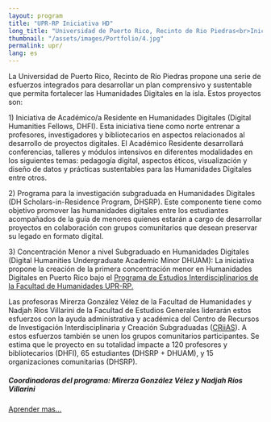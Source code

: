 ```yaml
---
layout: program
title: "UPR-RP Iniciativa HD"
long_title: "Universidad de Puerto Rico, Recinto de Rio Piedras<br>Iniciativa en Humanidades Digitales"
thumbnail: "/assets/images/Portfolio/4.jpg"
permalink: upr/
lang: es
---
```


<div class="portfolio-details">
    <p>La Universidad de Puerto Rico, Recinto de Río Piedras propone una serie de esfuerzos integrados para desarrollar un plan comprensivo y sustentable que permita fortalecer las Humanidades Digitales en la isla. Estos proyectos son:
</p>
    <p>1) Iniciativa de Académico/a Residente en Humanidades Digitales (Digital Humanities Fellows, DHFI). Esta iniciativa tiene como norte entrenar a profesores, investigadores y bibliotecarios en aspectos relacionados al desarrollo de proyectos digitales. El Académico Residente desarrollará conferencias, talleres y módulos intensivos en diferentes modalidades en los siguientes temas: pedagogía digital, aspectos éticos, visualización y diseño de datos y prácticas sustentables para las Humanidades Digitales entre otros.
</p>
    <p>2) Programa para la investigación subgraduada en Humanidades Digitales (DH Scholars-in-Residence Program, DHSRP). Este componente tiene como objetivo promover las humanidades digitales entre los estudiantes acompañados de la guía de menores quienes estarán a cargo de desarrollar proyectos en colaboración con grupos comunitarios que desean preservar su legado en formato digital.  
</p>
    <p>3) Concentración Menor a nivel Subgraduado en Humanidades Digitales (Digital Humanities Undergraduate Academic Minor DHUAM):  La iniciativa propone la creación de la primera concentración menor en Humanidades Digitales en Puerto Rico bajo el <a href="http://humanidades.uprrp.edu/prei/">Programa de Estudios Interdisciplinarios de la Facultad de Humanidades UPR-RP.</a></p>
    <p>Las profesoras Mirerza González Vélez de la Facultad de Humanidades y Nadjah Ríos Villarini de la Facultad de Estudios Generales liderarán estos esfuerzos con la ayuda administrativa y académica del Centro de Recursos de Investigación Interdisciplinaria y Creación Subgraduadas (<a href="http://www.criiasupr.org/">CRiiAS</a>). A estos esfuerzos también se unen los grupos comunitarios participantes. Se estima que le proyecto en su totalidad impacte a 120 profesores y bibliotecarios (DHFI), 65 estudiantes (DHSRP + DHUAM), y 15 organizaciones comunitarias (DHSRP).
    </p>
        <div><h5>Coordinadoras del programa: Mirerza González Vélez y Nadjah Ríos Villarini</h5></div>
<div class="project-demo-btn">
    <a class="btn project-btn" href="https://www.facebook.com/UPRCaribeDigital/">Aprender mas...</a>
</div>
</div>

